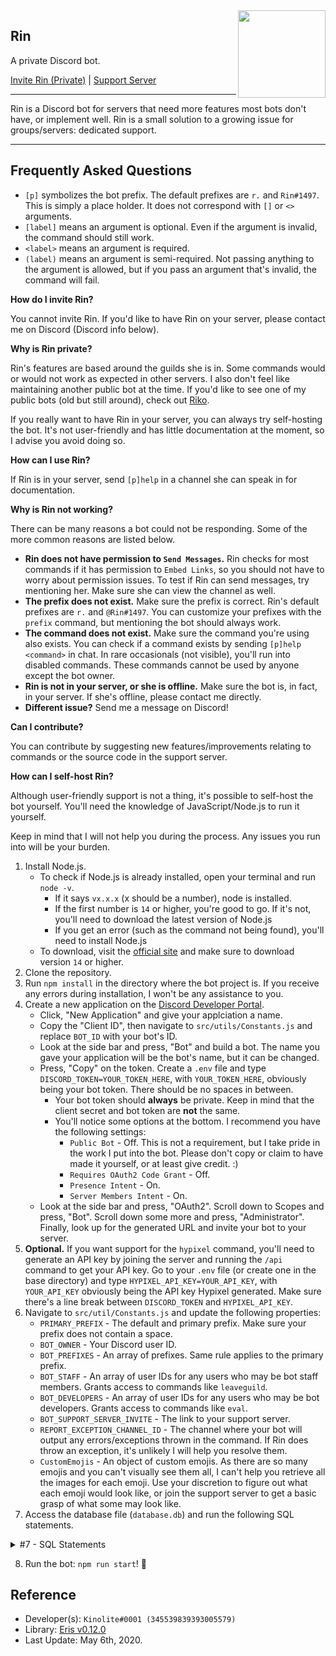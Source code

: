<img align="right" width="140" height="140" src="https://cdn.discordapp.com/avatars/663069544193064980/10173a8d51581f291b3b9f4ca29166cc.png?size=1024">

## Rin
A private Discord bot.

[Invite Rin (Private)](https://discord.com/oauth2/authorize/?client_id=663069544193064980&permissions=379968&scope=bot) | [Support Server]()
- - -
Rin is a Discord bot for servers that need more features most bots don't have, or implement well. Rin is a small solution to a growing issue for groups/servers: dedicated support.
- - -
## Frequently Asked Questions
- `[p]` symbolizes the bot prefix. The default prefixes are `r.` and `Rin#1497`. This is simply a place holder. It does not correspond with `[]` or `<>` arguments.
- `[label]` means an argument is optional. Even if the argument is invalid, the command should still work.
- `<label>` means an argument is required.
- `(label)` means an argument is semi-required. Not passing anything to the argument is allowed, but if you pass an argument that's invalid, the command will fail.

**How do I invite Rin?**

You cannot invite Rin. If you'd like to have Rin on your server, please contact me on Discord (Discord info below).

**Why is Rin private?**

Rin's features are based around the guilds she is in. Some commands would or would not work as expected in other servers. I also don't feel like maintaining another public bot at the time. If you'd like to see one of my public bots (old but still around), check out [Riko](https://top.gg/bot/553771373944635402).

If you really want to have Rin in your server, you can always try self-hosting the bot. It's not user-friendly and has little documentation at the moment, so I advise you avoid doing so.

**How can I use Rin?**

If Rin is in your server, send `[p]help` in a channel she can speak in for documentation.

**Why is Rin not working?**

There can be many reasons a bot could not be responding. Some of the more common reasons are listed below.
- **Rin does not have permission to `Send Messages`.** Rin checks for most commands if it has permission to `Embed Links`, so you should not have to worry about permission issues. To test if Rin can send messages, try mentioning her. Make sure she can view the channel as well.
- **The prefix does not exist.** Make sure the prefix is correct. Rin's default prefixes are `r.` and `@Rin#1497`. You can customize your prefixes with the `prefix` command, but mentioning the bot should always work.
- **The command does not exist.** Make sure the command you're using also exists. You can check if a command exists by sending `[p]help <command>` in chat. In rare occasionals (not visible), you'll run into disabled commands. These commands cannot be used by anyone except the bot owner.
- **Rin is not in your server, or she is offline.** Make sure the bot is, in fact, in your server. If she's offline, please contact me directly.
- **Different issue?** Send me a message on Discord!

**Can I contribute?**

You can contribute by suggesting new features/improvements relating to commands or the source code in the support server.

**How can I self-host Rin?**

Although user-friendly support is not a thing, it's possible to self-host the bot yourself. You'll need the knowledge of JavaScript/Node.js to run it yourself.

Keep in mind that I will not help you during the process. Any issues you run into will be your burden.

1. Install Node.js.
    - To check if Node.js is already installed, open your terminal and run `node -v`.
        - If it says `vx.x.x` (x should be a number), node is installed.
        - If the first number is `14` or higher, you're good to go. If it's not, you'll need to download the latest version of Node.js
        - If you get an error (such as the command not being found), you'll need to install Node.js
    - To download, visit the [official site](https://nodejs.org/en/) and make sure to download version `14` or higher.
2. Clone the repository.
3. Run `npm install` in the directory where the bot project is. If you receive any errors during installation, I won't be any assistance to you.
4. Create a new application on the [Discord Developer Portal](https://discord.com/developers/applications).
    - Click, "New Application" and give your applciation a name.
    - Copy the "Client ID", then navigate to `src/utils/Constants.js` and replace `BOT_ID` with your bot's ID.
    - Look at the side bar and press, "Bot" and build a bot. The name you gave your application will be the bot's name, but it can be changed.
    - Press, "Copy" on the token. Create a `.env` file and type `DISCORD_TOKEN=YOUR_TOKEN_HERE`, with `YOUR_TOKEN_HERE`, obviously being your bot token. There should be no spaces in between.
        - Your bot token should **always** be private. Keep in mind that the client secret and bot token are **not** the same.
        - You'll notice some options at the bottom. I recommend you have the following settings:
            - `Public Bot` - Off. This is not a requirement, but I take pride in the work I put into the bot. Please don't copy or claim to have made it yourself, or at least give credit. :)
            - `Requires OAuth2 Code Grant` - Off.
            - `Presence Intent` - On.
            - `Server Members Intent` - On.
    - Look at the side bar and press, "OAuth2". Scroll down to Scopes and press, "Bot". Scroll down some more and press, "Administrator". Finally, look up for the generated URL and invite your bot to your server.
5. **Optional.** If you want support for the `hypixel` command, you'll need to generate an API key by joining the server and running the `/api` command to get your API key. Go to your `.env` file (or create one in the base directory) and type `HYPIXEL_API_KEY=YOUR_API_KEY`, with `YOUR_API_KEY` obviously being the API key Hypixel generated. Make sure there's a line break between `DISCORD_TOKEN` and `HYPIXEL_API_KEY`.
6. Navigate to `src/util/Constants.js` and update the following properties:
    - `PRIMARY_PREFIX` - The default and primary prefix. Make sure your prefix does not contain a space.
    - `BOT_OWNER` - Your Discord user ID.
    - `BOT_PREFIXES` - An array of prefixes. Same rule applies to the primary prefix.
    - `BOT_STAFF` - An array of user IDs for any users who may be bot staff members. Grants access to commands like `leaveguild`.
    - `BOT_DEVELOPERS` - An array of user IDs for any users who may be bot developers. Grants access to commands like `eval`.
    - `BOT_SUPPORT_SERVER_INVITE` - The link to your support server.
    - `REPORT_EXCEPTION_CHANNEL_ID` - The channel where your bot will output any errors/exceptions thrown in the command. If Rin does throw an exception, it's unlikely I will help you resolve them.
    - `CustomEmojis` - An object of custom emojis. As there are so many emojis and you can't visually see them all, I can't help you retrieve all the images for each emoji. Use your discretion to figure out what each emoji would look like, or join the support server to get a basic grasp of what some may look like.
7. Access the database file (`database.db`) and run the following SQL statements.

<details>
  <summary>#7 - SQL Statements</summary>

  ```sql
CREATE TABLE prefixes (
    prefixes TEXT,
    guildID TEXT,
    timestamp DATETIME DEFAULT CURRENT_TIMESTAMP,

    PRIMARY KEY(prefixes, guildID)
)
  ```
  
  ```sql
CREATE TABLE modroles (
    roles TEXT,
    guildID TEXT,
    timestamp DATETIME DEFAULT CURRENT_TIMESTAMP,

    PRIMARY KEY(roles, guildID)
)
  ```
</details>

8. Run the bot: `npm run start`! 🎉

## Reference
- Developer(s): `Kinolite#0001 (345539839393005579)`
- Library: [Eris v0.12.0](https://www.npmjs.com/package/eris)
- Last Update: May 6th, 2020.